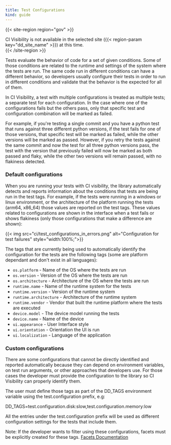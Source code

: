 ```yaml
---
title: Test Configurations
kind: guide
---
```


{{< site-region region="gov" >}}
<div class="alert alert-warning">CI Visibility is not available in the selected site ({{< region-param key="dd_site_name" >}}) at this time.</div>
{{< /site-region >}}

Tests evaluate the behavior of code for a set of given conditions. Some of those conditions are related to the runtime and settings of the system where the tests are run. The same code run in different conditions can have a different behavior, so developers usually configure their tests in order to run in different conditions and validate that the behavior is the expected for all of them.

In CI Visibility, a test with multiple configurations is treated as multiple tests; a separate test for each configuration. In the case where one of the configurations fails but the others pass, only that specific test and configuration combination will be marked as failed.

For example, if you're testing a single commit and you have a python test that runs against three different python versions, if the test fails for one of those versions, that specific test will be marked as failed, while the other versions will be marked as passed. However, if you retry the tests against the same commit and now the test for all three python versions pass, the test with the version that previously failed will now be marked as both passed and flaky, while the other two versions will remain passed, with no flakiness detected.

### Default configurations

When you are running your tests with CI visibility, the library automatically detects and reports information about the conditions that tests are being run in the test tags. For example, if the tests were running in a windows or linux environment, or the architecture of the platform running the tests (arm64, x86_64) those values are reported on the test tags. These values related to configurations are shown in the interface when a test fails or shows flakiness (only those configurations that make a difference are shown):

{{< img src="ci/test_configurations_in_errors.png" alt="Configuration for test failures" style="width:100%;">}}

The tags that are currently being used to automatically identify the configuration for the tests are the following tags (some are platform dependant and don't exist in all languages):

* `os.platform` - Name of the OS where the tests are run
* `os.version` - Version of the OS where the tests are run
* `os.architecture` - Architecture of the OS where the tests are run
* `runtime.name` - Name of the runtime system for the tests
* `runtime.version` - Version of the runtime system
* `runtime.architecture` - Architecture of the runtime system
* `runtime.vendor` - Vendor that built the runtime platform where the tests are executed
* `device.model` - The device model running the tests
* `device.name` - Name of the device
* `ui.appearance` - User Interface style
* `ui.orientation` - Orientation the UI is run
* `ui.localization` - Language of the application

### Custom configurations

There are some configurations that cannot be directly identified and reported automatically because they can depend on environment variables, on test run arguments, or other approaches that developers use. For those cases the developer must provide the configuration to the library so CI Visibility can properly identify them.

 The user must define those tags as part of the DD_TAGS environment variable using the test.configuration prefix, e.g:

DD_TAGS=test.configuration.disk:slow,test.configuration.memory:low

All the entries under the test.configuration prefix will be used as different configuration settings for the tests that include them.

Note: If the developer wants to filter using these configurations, facets must be explicitly created for these tags. [Facets Documentation][1]


[1]: tracing/trace_explorer/facets/#managing-facets
